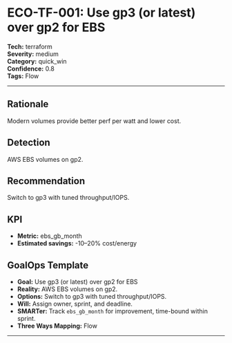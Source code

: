 # ECO-TF-001: Use gp3 (or latest) over gp2 for EBS

**Tech:** terraform  
**Severity:** medium  
**Category:** quick_win  
**Confidence:** 0.8  
**Tags:** Flow

---

## Rationale
Modern volumes provide better perf per watt and lower cost.

## Detection
AWS EBS volumes on gp2.

## Recommendation
Switch to gp3 with tuned throughput/IOPS.

## KPI
- **Metric:** ebs_gb_month  
- **Estimated savings:** -10–20% cost/energy

## GoalOps Template
- **Goal:** Use gp3 (or latest) over gp2 for EBS  
- **Reality:** AWS EBS volumes on gp2.  
- **Options:** Switch to gp3 with tuned throughput/IOPS.  
- **Will:** Assign owner, sprint, and deadline.  
- **SMARTer:** Track `ebs_gb_month` for improvement, time-bound within sprint.  
- **Three Ways Mapping:** Flow

---

